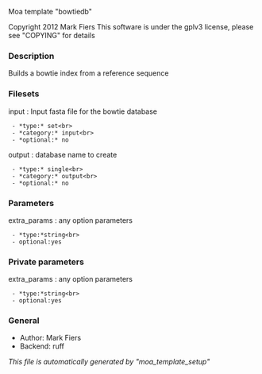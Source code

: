 
Moa template "bowtiedb"

Copyright 2012 Mark Fiers
This software is under the gplv3 license, please see "COPYING" for details



### Description

Builds a bowtie index from a reference sequence

### Filesets

input
:    Input fasta file for the bowtie database

     - *type:* set<br>
     - *category:* input<br>
     - *optional:* no

output
:    database name to create

     - *type:* single<br>
     - *category:* output<br>
     - *optional:* no



### Parameters

extra_params
:    any option parameters

     - *type:*string<br>
     - optional:yes



### Private parameters

extra_params
:    any option parameters

     - *type:*string<br>
     - optional:yes



### General

* Author: Mark Fiers
* Backend: ruff

*This file is automatically generated by "moa_template_setup"*